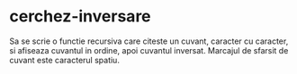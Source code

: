 # cerchez-inversare
Sa se scrie o functie recursiva care citeste un cuvant, caracter cu caracter, si afiseaza cuvantul in ordine, apoi cuvantul inversat. Marcajul de sfarsit de cuvant este caracterul spatiu.
